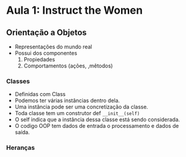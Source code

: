 # Aula 1: Instruct the Women 
## Orientação a Objetos
- Representações do mundo real
- Possui dos componentes
    1. Propiedades
    2. Comportamentos (ações, ,mêtodos)

### Classes
- Definidas com Class <NomeDaClasse>
- Podemos ter várias instâncias dentro dela.
- Uma instância pode ser uma concretização da classe.
- Toda classe tem um construtor def `__init__(self)`
- O self indica que a instância dessa classe está sendo considerada.
- O codigo OOP tem dados de entrada o processamento e dados de saída.

### Heranças